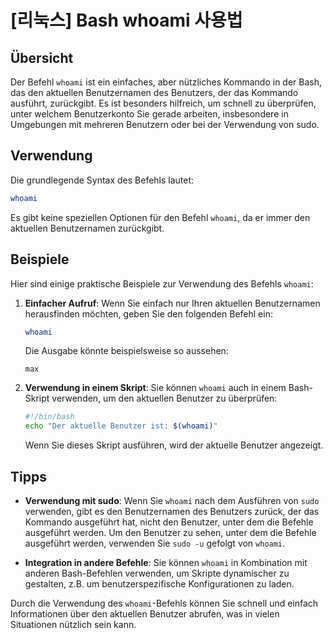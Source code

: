 # [리눅스] Bash whoami 사용법

## Übersicht
Der Befehl `whoami` ist ein einfaches, aber nützliches Kommando in der Bash, das den aktuellen Benutzernamen des Benutzers, der das Kommando ausführt, zurückgibt. Es ist besonders hilfreich, um schnell zu überprüfen, unter welchem Benutzerkonto Sie gerade arbeiten, insbesondere in Umgebungen mit mehreren Benutzern oder bei der Verwendung von sudo.

## Verwendung
Die grundlegende Syntax des Befehls lautet:

```bash
whoami
```

Es gibt keine speziellen Optionen für den Befehl `whoami`, da er immer den aktuellen Benutzernamen zurückgibt. 

## Beispiele
Hier sind einige praktische Beispiele zur Verwendung des Befehls `whoami`:

1. **Einfacher Aufruf**:
   Wenn Sie einfach nur Ihren aktuellen Benutzernamen herausfinden möchten, geben Sie den folgenden Befehl ein:

   ```bash
   whoami
   ```

   Die Ausgabe könnte beispielsweise so aussehen:

   ```
   max
   ```

2. **Verwendung in einem Skript**:
   Sie können `whoami` auch in einem Bash-Skript verwenden, um den aktuellen Benutzer zu überprüfen:

   ```bash
   #!/bin/bash
   echo "Der aktuelle Benutzer ist: $(whoami)"
   ```

   Wenn Sie dieses Skript ausführen, wird der aktuelle Benutzer angezeigt.

## Tipps
- **Verwendung mit sudo**: Wenn Sie `whoami` nach dem Ausführen von `sudo` verwenden, gibt es den Benutzernamen des Benutzers zurück, der das Kommando ausgeführt hat, nicht den Benutzer, unter dem die Befehle ausgeführt werden. Um den Benutzer zu sehen, unter dem die Befehle ausgeführt werden, verwenden Sie `sudo -u` gefolgt von `whoami`.
  
- **Integration in andere Befehle**: Sie können `whoami` in Kombination mit anderen Bash-Befehlen verwenden, um Skripte dynamischer zu gestalten, z.B. um benutzerspezifische Konfigurationen zu laden.

Durch die Verwendung des `whoami`-Befehls können Sie schnell und einfach Informationen über den aktuellen Benutzer abrufen, was in vielen Situationen nützlich sein kann.